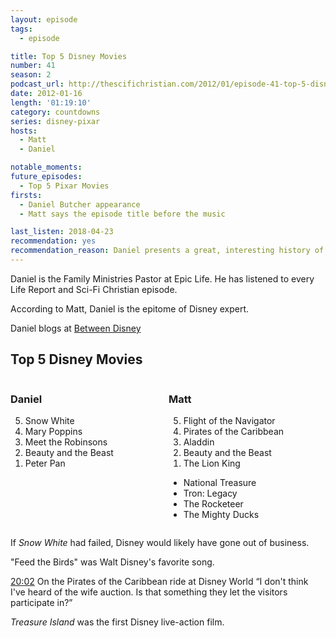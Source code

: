 ```yaml
---
layout: episode
tags:
  - episode

title: Top 5 Disney Movies
number: 41
season: 2
podcast_url: http://thescifichristian.com/2012/01/episode-41-top-5-disney-movies/
date: 2012-01-16
length: '01:19:10'
category: countdowns
series: disney-pixar
hosts:
  - Matt
  - Daniel

notable_moments:
future_episodes: 
  - Top 5 Pixar Movies
firsts: 
  - Daniel Butcher appearance
  - Matt says the episode title before the music

last_listen: 2018-04-23
recommendation: yes
recommendation_reason: Daniel presents a great, interesting history of Disney.
---
```

Daniel is the Family Ministries Pastor at Epic Life. He has listened to every Life Report and Sci-Fi Christian episode.

According to Matt, Daniel is the epitome of Disney expert.

Daniel blogs at [Between Disney](http://www.betweendisney.com/)

<div class="top-five">
  <h2 class="has-text-centered">Top 5 Disney Movies</h2>
  <div class="columns">
    <div class="column daniel">
      <h3>Daniel</h3>
      <ol reversed>
        <li>Snow White
        <li>Mary Poppins 
        <li>Meet the Robinsons
        <li>Beauty and the Beast
        <li>Peter Pan
      </ol>
    </div>
    <div class="column matt">
      <h3>Matt</h3>
      <ol reversed>
        <li>Flight of the Navigator
        <li>Pirates of the Caribbean
        <li>Aladdin
        <li>Beauty and the Beast
        <li>The Lion King
      </ol>
      <ul class="runner-ups">
        <li>National Treasure
        <li>Tron: Legacy
        <li>The Rocketeer
        <li>The Mighty Ducks
      </ul>
    </div>
  </div>
</div>

If <i class="work-title">Snow White</i> had failed, Disney would likely have gone out of business. 

"Feed the Birds" was Walt Disney's favorite song.

<div class="quote">
  <a class="timestamp tag is-medium is-rounded is-primary" href="http://thescifichristian.com/2012/01/episode-41-top-5-disney-movies/#t=20:02">20:02</a>
  <span class="quote-context is-size-6">On the Pirates of the Caribbean ride at Disney World</span>
  <q class="matt">I don't think I've heard of the wife auction. Is that something they let the visitors participate in?</q>
</div>

<i class="work-title">Treasure Island</i> was the first Disney live-action film.